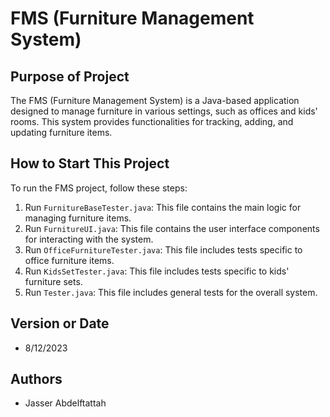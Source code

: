 # FMS (Furniture Management System)

## Purpose of Project

The FMS (Furniture Management System) is a Java-based application designed to manage furniture in various settings, such as offices and kids' rooms. This system provides functionalities for tracking, adding, and updating furniture items.

## How to Start This Project

To run the FMS project, follow these steps:

1. Run `FurnitureBaseTester.java`: This file contains the main logic for managing furniture items.
2. Run `FurnitureUI.java`: This file contains the user interface components for interacting with the system.
3. Run `OfficeFurnitureTester.java`: This file includes tests specific to office furniture items.
4. Run `KidsSetTester.java`: This file includes tests specific to kids' furniture sets.
5. Run `Tester.java`: This file includes general tests for the overall system.

## Version or Date

- 8/12/2023

## Authors

- Jasser Abdelftattah
